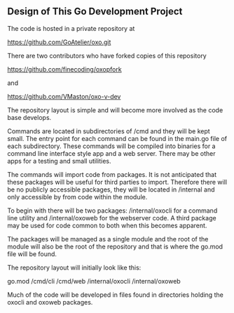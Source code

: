 ## Design of This Go Development Project

The code is hosted in a private repository at 

https://github.com/GoAtelier/oxo.git

There are two contributors who have forked copies of this repository

https://github.com/finecoding/oxopfork

and

https://github.com/VMaston/oxo-v-dev

The repository layout is simple and will become more involved as the code base develops.

Commands are located in subdirectories of /cmd and they will be kept small.  The entry point for each command can be found in the main.go file of each subdirectory.  These commands will be compiled into binaries for a command line interface style app and a web server.  There may be other apps for a testing and small utilities.

The commands will import code from packages.  It is not anticipated that these packages will be useful for third parties to import.  Therefore there will be no publicly accessible packages, they will be located in /internal and only accessible by from code within the module.

To begin with there will be two packages:  /internal/oxocli for a command line utility and /internal/oxoweb for the webserver code.  A third package may be used for code common to both when this becomes apparent.

The packages will be managed as a single module and the root of the module will also be the root of the repository and that is where the go.mod file will be found.

The repository layout will initially look like this:

go.mod
/cmd/cli 
/cmd/web
/internal/oxocli
/internal/oxoweb

Much of the code will be developed in files found in directories holding the oxocli and oxoweb packages.







